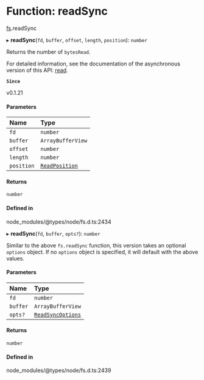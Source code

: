 # Function: readSync

[fs](../modules/fs.md).readSync

▸ **readSync**(`fd`, `buffer`, `offset`, `length`, `position`): `number`

Returns the number of `bytesRead`.

For detailed information, see the documentation of the asynchronous version of
this API: [read](fs.read.md).

**`Since`**

v0.1.21

#### Parameters

| Name | Type |
| :------ | :------ |
| `fd` | `number` |
| `buffer` | `ArrayBufferView` |
| `offset` | `number` |
| `length` | `number` |
| `position` | [`ReadPosition`](../types/fs.ReadPosition.md) |

#### Returns

`number`

#### Defined in

node_modules/@types/node/fs.d.ts:2434

▸ **readSync**(`fd`, `buffer`, `opts?`): `number`

Similar to the above `fs.readSync` function, this version takes an optional `options` object.
If no `options` object is specified, it will default with the above values.

#### Parameters

| Name | Type |
| :------ | :------ |
| `fd` | `number` |
| `buffer` | `ArrayBufferView` |
| `opts?` | [`ReadSyncOptions`](../interfaces/fs.ReadSyncOptions.md) |

#### Returns

`number`

#### Defined in

node_modules/@types/node/fs.d.ts:2439
